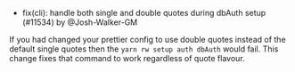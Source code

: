 - fix(cli): handle both single and double quotes during dbAuth setup (#11534) by @Josh-Walker-GM

If you had changed your prettier config to use double quotes instead of the default single quotes then the `yarn rw setup auth dbAuth` would fail. This change fixes that command to work regardless of quote flavour.

